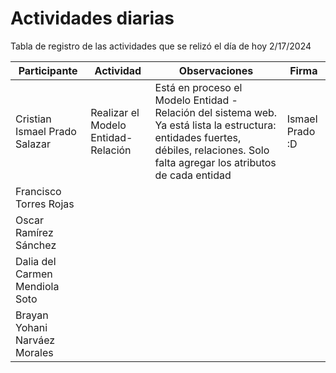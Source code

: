 # Actividades diarias
Tabla de registro de las actividades que se relizó el día de hoy 2/17/2024

| Participante | Actividad | Observaciones | Firma |
|--------------|-----------|---------------|-------|
| Cristian Ismael Prado Salazar	| Realizar el Modelo Entidad-Relación | Está en proceso el Modelo Entidad - Relación del sistema web. Ya está lista la estructura: entidades fuertes, débiles, relaciones. Solo falta agregar los atributos de cada entidad | Ismael Prado :D |
| Francisco Torres Rojas	|  |  | |
| Oscar Ramírez Sánchez	| |  | |
| Dalia del Carmen Mendiola Soto | |  | | 	
| Brayan Yohani Narváez Morales | |  | |
